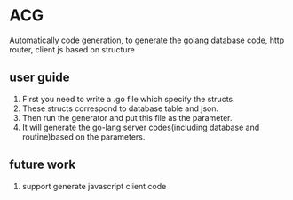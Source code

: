 # ACG
Automatically code generation, to generate the golang database code, http router, client js based on structure

## user guide
1. First you need to write a .go file which specify the structs.
2. These structs correspond to database table and json.
3. Then run the generator and put this file as the parameter.
4. It will generate the go-lang server codes(including database and routine)based on the parameters.

## future work
1. support generate javascript client code